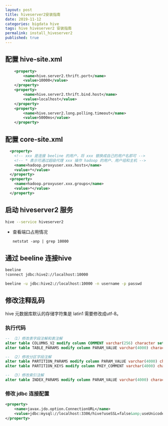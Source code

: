 ```yaml
---
layout: post
title: hiveserver2安装指南
date: 2019-11-12
categories: bigdata hive
tags: hive hiveserver2 安装指南
permalink: install_hiveserver2
published: true
---
```


## 配置 hive-site.xml

```xml
    <property>
        <name>hive.server2.thrift.port</name>
        <value>10000</value>
    </property>
    <property>
        <name>hive.server2.thrift.bind.host</name>
        <value>localhost</value>
    </property>
    <property>
        <name>hive.server2.long.polling.timeout</name>
        <value>5000ms</value>
    </property>
```

## 配置 core-site.xml

```xml
  <property>
    <!-- xxx 是连接 beeline 的用户，将 xxx 替换成自己的用户名即可 -->
    <!-- * 表示可通过超级代理 xxx 操作 hadoop 的用户、用户组和主机 -->
    <name>hadoop.proxyuser.xxx.hosts</name>
    <value>*</value>
  </property>
  <property>
    <name>hadoop.proxyuser.xxx.groups</name>
    <value>*</value>
  </property>
```

## 启动 hiveserver2 服务

```bash
hive --service hiveserver2
```

- 查看端口占用情况

  `netstat -anp | grep 10000`

## 通过 beeline 连接hive

```bash
beeline
!connect jdbc:hive2://localhost:10000

beeline -u jdbc:hive2://localhost:10000 -n username -p passwd
```

## 修改注释乱码

hive 元数据库默认的存储字符集是 latin1 需要修改成utf-8。

### 执行代码

```sql
-- （1）修改表字段注解和表注解
alter table COLUMNS_V2 modify column COMMENT varchar(256) character set utf8；
alter table TABLE_PARAMS modify column PARAM_VALUE varchar(4000) character set utf8；

-- （2）修改分区字段注解
alter table PARTITION_PARAMS modify column PARAM_VALUE varchar(4000) character set utf8;
alter table PARTITION_KEYS modify column PKEY_COMMENT varchar(4000) character set utf8;

-- （3）修改索引注解
alter table INDEX_PARAMS modify column PARAM_VALUE varchar(4000) character set utf8;
```

### 修改 jdbc 连接配置

```xml
<property>
    <name>javax.jdo.option.ConnectionURL</name>
    <value>jdbc:mysql://localhost:3306/hive?useSSL=false&amp;useUnicode=true&amp;characterEncoding=UTF-8</value>
</property>
```
